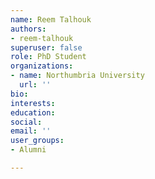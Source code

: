 ```yaml
---
name: Reem Talhouk
authors:
- reem-talhouk
superuser: false
role: PhD Student
organizations:
- name: Northumbria University
  url: ''
bio: 
interests: 
education: 
social: 
email: ''
user_groups:
- Alumni

---
```

